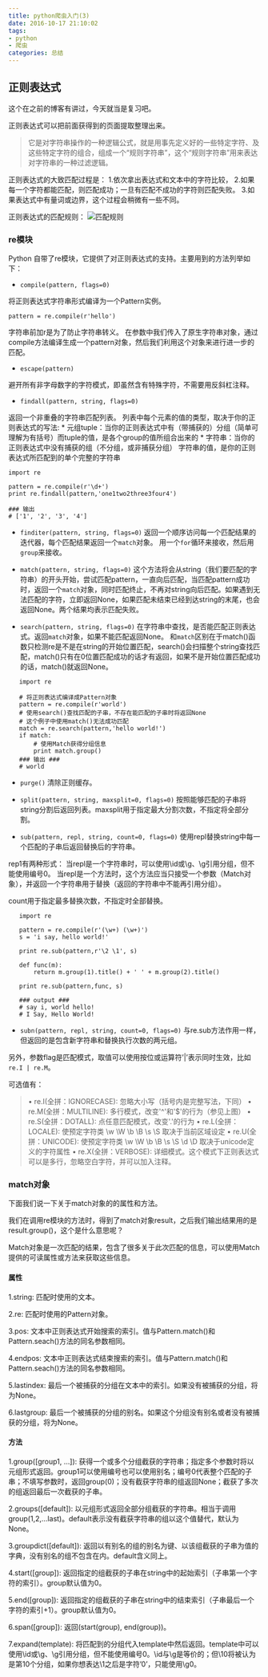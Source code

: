 ```yaml
---
title: python爬虫入门(3)
date: 2016-10-17 21:10:02
tags:
- python
- 爬虫
categories: 总结
---
```


## 正则表达式

这个在之前的博客有讲过，今天就当是复习吧。

正则表达式可以把前面获得到的页面提取整理出来。

>它是对字符串操作的一种逻辑公式，就是用事先定义好的一些特定字符、及这些特定字符的组合，组成一个“规则字符串”，这个“规则字符串”用来表达对字符串的一种过滤逻辑。

<!-- more -->

正则表达式的大致匹配过程是：
1.依次拿出表达式和文本中的字符比较，
2.如果每一个字符都能匹配，则匹配成功；一旦有匹配不成功的字符则匹配失败。
3.如果表达式中有量词或边界，这个过程会稍微有一些不同。

正则表达式的匹配规则：
![匹配规则](http://images.cnblogs.com/cnblogs_com/huxi/Windows-Live-Writer/Python_10A67/pyre_ebb9ce1c-e5e8-4219-a8ae-7ee620d5f9f1.png)

### re模块
Python 自带了re模块，它提供了对正则表达式的支持。主要用到的方法列举如下：

* `compile(pattern, flags=0)`

 将正则表达式字符串形式编译为一个Pattern实例。
 ```
 pattern = re.compile(r'hello')
 ```

 字符串前加r是为了防止字符串转义。 在参数中我们传入了原生字符串对象，通过compile方法编译生成一个pattern对象，然后我们利用这个对象来进行进一步的匹配。

* `escape(pattern)`

 避开所有非字母数字的字符模式，即虽然含有特殊字符，不需要用反斜杠注释。

* `findall(pattern, string, flags=0)`

 返回一个非重叠的字符串匹配列表。
 列表中每个元素的值的类型，取决于你的正则表达式的写法:
	* 元组tuple：当你的正则表达式中有（带捕获的）分组（简单可理解为有括号）而tuple的值，是各个group的值所组合出来的
	* 字符串：当你的正则表达式中没有捕获的组（不分组，或非捕获分组）
	字符串的值，是你的正则表达式所匹配到的单个完整的字符串
```
import re
 
pattern = re.compile(r'\d+')
print re.findall(pattern,'one1two2three3four4')

### 输出 
# ['1', '2', '3', '4']
```
* `finditer(pattern, string, flags=0)`
 返回一个顺序访问每一个匹配结果的迭代器，每个匹配结果返回一个`match`对象。
 用一个`for`循环来接收，然后用`group`来接收。

* `match(pattern, string, flags=0)`
 这个方法将会从string（我们要匹配的字符串）的开头开始，尝试匹配pattern，一直向后匹配，当匹配pattern成功时，返回一个`match`对象，同时匹配终止，不再对string向后匹配。如果遇到无法匹配的字符，立即返回None，如果匹配未结束已经到达string的末尾，也会返回None。两个结果均表示匹配失败。

* `search(pattern, string, flags=0)`
 在字符串中查找，是否能匹配正则表达式。返回`match`对象，如果不能匹配返回None。
 和`match`区别在于match()函数只检测re是不是在string的开始位置匹配，search()会扫描整个string查找匹配，match()只有在0位置匹配成功的话才有返回，如果不是开始位置匹配成功的话，match()就返回None。
 ```
	import re
	 
	# 将正则表达式编译成Pattern对象
	pattern = re.compile(r'world')
	# 使用search()查找匹配的子串，不存在能匹配的子串时将返回None
	# 这个例子中使用match()无法成功匹配
	match = re.search(pattern,'hello world!')
	if match:
	    # 使用Match获得分组信息
	    print match.group()
	### 输出 ###
	# world
 ```
* `purge()`
 清除正则缓存。

* `split(pattern, string, maxsplit=0, flags=0)`
 按照能够匹配的子串将string分割后返回列表。maxsplit用于指定最大分割次数，不指定将全部分割。

* `sub(pattern, repl, string, count=0, flags=0)`
 使用repl替换string中每一个匹配的子串后返回替换后的字符串。
 
 rep1有两种形式：
 当repl是一个字符串时，可以使用\id或\g、\g引用分组，但不能使用编号0。
 当repl是一个方法时，这个方法应当只接受一个参数（Match对象），并返回一个字符串用于替换（返回的字符串中不能再引用分组）。

 count用于指定最多替换次数，不指定时全部替换。
 ```
	import re

	pattern = re.compile(r'(\w+) (\w+)')
	s = 'i say, hello world!'

	print re.sub(pattern,r'\2 \1', s)

	def func(m):
	    return m.group(1).title() + ' ' + m.group(2).title()

	print re.sub(pattern,func, s)

	### output ###
	# say i, world hello!
	# I Say, Hello World!
 ```

* `subn(pattern, repl, string, count=0, flags=0)`
 与re.sub方法作用一样，但返回的是包含新字符串和替换执行次数的两元组。


另外，参数flag是匹配模式，取值可以使用按位或运算符’|’表示同时生效，比如`re.I | re.M`。

可选值有：
> • re.I(全拼：IGNORECASE): 忽略大小写（括号内是完整写法，下同）
 • re.M(全拼：MULTILINE): 多行模式，改变'^'和'$'的行为（参见上图）
 • re.S(全拼：DOTALL): 点任意匹配模式，改变'.'的行为
 • re.L(全拼：LOCALE): 使预定字符类 \w \W \b \B \s \S 取决于当前区域设定
 • re.U(全拼：UNICODE): 使预定字符类 \w \W \b \B \s \S \d \D 取决于unicode定义的字符属性
 • re.X(全拼：VERBOSE): 详细模式。这个模式下正则表达式可以是多行，忽略空白字符，并可以加入注释。

### match对象

下面我们说一下关于match对象的的属性和方法。

我们在调用re模块的方法时，得到了match对象result，之后我们输出结果用的是result.group()，这个是什么意思呢？

Match对象是一次匹配的结果，包含了很多关于此次匹配的信息，可以使用Match提供的可读属性或方法来获取这些信息。

#### 属性
1.string: 匹配时使用的文本。

2.re: 匹配时使用的Pattern对象。

3.pos: 文本中正则表达式开始搜索的索引。值与Pattern.match()和Pattern.seach()方法的同名参数相同。

4.endpos: 文本中正则表达式结束搜索的索引。值与Pattern.match()和Pattern.seach()方法的同名参数相同。

5.lastindex: 最后一个被捕获的分组在文本中的索引。如果没有被捕获的分组，将为None。

6.lastgroup: 最后一个被捕获的分组的别名。如果这个分组没有别名或者没有被捕获的分组，将为None。

#### 方法
1.group([group1, …]):
获得一个或多个分组截获的字符串；指定多个参数时将以元组形式返回。group1可以使用编号也可以使用别名；编号0代表整个匹配的子串；不填写参数时，返回group(0)；没有截获字符串的组返回None；截获了多次的组返回最后一次截获的子串。

2.groups([default]):
以元组形式返回全部分组截获的字符串。相当于调用group(1,2,…last)。default表示没有截获字符串的组以这个值替代，默认为None。

3.groupdict([default]):
返回以有别名的组的别名为键、以该组截获的子串为值的字典，没有别名的组不包含在内。default含义同上。

4.start([group]):
返回指定的组截获的子串在string中的起始索引（子串第一个字符的索引）。group默认值为0。

5.end([group]):
返回指定的组截获的子串在string中的结束索引（子串最后一个字符的索引+1）。group默认值为0。

6.span([group]):
返回(start(group), end(group))。

7.expand(template):
将匹配到的分组代入template中然后返回。template中可以使用\id或\g、\g引用分组，但不能使用编号0。\id与\g是等价的；但\10将被认为是第10个分组，如果你想表达\1之后是字符’0’，只能使用\g0。